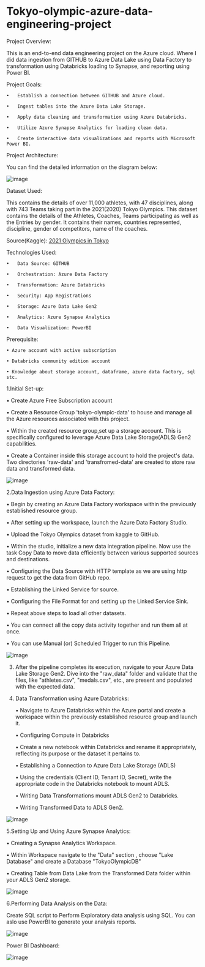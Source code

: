 # Tokyo-olympic-azure-data-engineering-project
Project Overview:


This is an end-to-end data engineering project on the Azure cloud. Where I did data ingestion from GITHUB to Azure Data Lake using Data Factory to transformation using Databricks loading to Synapse, and reporting using Power BI. 

Project Goals:


    •	Establish a connection between GITHUB and Azure cloud.

    •	Ingest tables into the Azure Data Lake Storage.

    •	Apply data cleaning and transformation using Azure Databricks.

    •	Utilize Azure Synapse Analytics for loading clean data.

    •	Create interactive data visualizations and reports with Microsoft Power BI.


Project Architecture:


You can find the detailed information on the diagram below:

![image](https://github.com/user-attachments/assets/3a18cc2d-d7c2-4325-b075-61ddeea9f5b8)


Dataset Used:


This contains the details of over 11,000 athletes, with 47 disciplines, along with 743 Teams taking part in the 2021(2020) Tokyo Olympics. This dataset contains the details of the Athletes, Coaches, Teams participating as well as the Entries by gender. It contains their names, countries represented, discipline, gender of competitors, name of the coaches.

Source(Kaggle): [2021 Olympics in Tokyo](https://www.kaggle.com/datasets/arjunprasadsarkhel/2021-olympics-in-tokyo)

Technologies Used:


    •	Data Source: GITHUB

    •	Orchestration: Azure Data Factory

    •	Transformation: Azure Databricks

    •	Security: App Registrations

    •	Storage: Azure Data Lake Gen2

    •	Analytics: Azure Synapse Analytics

    •	Data Visualization: PowerBI

Prerequisite:

    • Azure account with active subscription

    • Databricks community edition account

    • Knowledge about storage account, dataframe, azure data factory, sql stc.


1.Initial Set-up:

   • Create Azure Free Subscription acoount
  
   • Create a Resource Group 'tokyo-olympic-data' to house and manage all the Azure resources associated with this project.
  
   • Within the created resource group,set up a storage account. This is specifically configured to leverage Azure Data Lake Storage(ADLS) Gen2 capabilities.
  
   • Create a Container inside this storage account to hold the project's data. Two directories 'raw-data' and 'transfromed-data' are created to store raw data and transformed data.

![image](https://github.com/user-attachments/assets/4114dedb-d44f-44fc-9370-e3fb73c64c5e)


2.Data Ingestion using Azure Data Factory:

   • Begin by creating an Azure Data Factory workspace within the previously established resource group.
  
   • After setting up the workspace, launch the Azure Data Factory Studio.
  
   • Upload the Tokyo Olympics dataset from kaggle to GitHub.
  
   • Within the studio, initialize a new data integration pipeline. Now use the task Copy Data to move data efficiently between various supported sources and destinations.
  
   • Configuring the Data Source with HTTP template as we are using http request to get the data from GitHub repo.
  
   • Establishing the Linked Service for source.
  
   • Configuring the File Format for and setting up the Linked Service Sink.
  
   • Repeat above steps to load all other datasets.
  
   • You can connect all the copy data activity together and run them all at once.
  
   • You can use Manual (or) Scheduled Trigger to run this Pipeline.

![image](https://github.com/user-attachments/assets/1319dad0-ea8f-4d59-983d-930b981dbf49)


3. After the pipeline completes its execution, navigate to your Azure Data Lake Storage Gen2. Dive into the "raw_data" folder and validate that the files, like "athletes.csv", "medals.csv", etc., are present and populated with the expected data.

4. Data Transformation using Azure Databricks:

   • Navigate to Azure Databricks within the Azure portal and create a workspace within the previously established resource group and launch it.
   
   • Configuring Compute in Databricks
   
   • Create a new notebook within Databricks and rename it appropriately, reflecting its purpose or the dataset it pertains to.
   
   • Establishing a Connection to Azure Data Lake Storage (ADLS)
   
   • Using the credentials (Client ID, Tenant ID, Secret), write the appropriate code in the Databricks notebook to mount ADLS.
   
   • Writing Data Transformations mount ADLS Gen2 to Databricks.
   
   • Writing Transformed Data to ADLS Gen2.

![image](https://github.com/user-attachments/assets/d77a625d-385e-42ef-822e-a6d0453e3f7b)


5.Setting Up and Using Azure Synapse Analytics:

   • Creating a Synapse Analytics Workspace.
   
   • Within Workspace navigate to the "Data" section , choose "Lake Database" and create a Database "TokyoOlympicDB"
   
   • Creating Table from Data Lake from the Transformed Data folder within your ADLS Gen2 storage.
   

![image](https://github.com/user-attachments/assets/1d3591a5-aae6-4fc8-94f4-e9429e3e42b5)


6.Performing Data Analysis on the Data:

Create SQL script to Perform Exploratory data analysis using SQL. You can aslo use PowerBI to generate your analysis reports.

![image](https://github.com/user-attachments/assets/f58dc9ad-cd09-40e7-a7c3-158415c95e51)


Power BI Dashboard:

![image](https://github.com/user-attachments/assets/4fec0f44-46b9-4da7-af4b-bb6506eb37b1)





    
